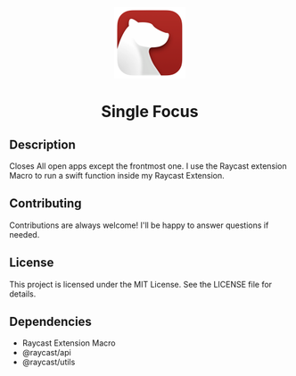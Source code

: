 <p align="center">
  <img src="/assets/command-icon.png" height="128">
  <h1 align="center">Single Focus</h1>
</p>

## Description

Closes All open apps except the frontmost one. I use the Raycast extension Macro to run a swift function inside my Raycast Extension.

## Contributing

Contributions are always welcome! I'll be happy to answer questions if needed.

## License

This project is licensed under the MIT License. See the LICENSE file for details.

## Dependencies

- Raycast Extension Macro
- @raycast/api
- @raycast/utils

